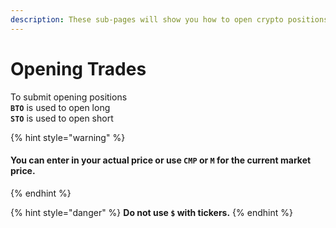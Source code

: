 ```yaml
---
description: These sub-pages will show you how to open crypto positions, long or short.
---
```


# Opening Trades

To submit opening positions\
**`BTO`** is used to open long\
**`STO`** is used to open short



{% hint style="warning" %}
#### You can enter in your actual price or use `CMP` or `M` for the current market price.
{% endhint %}

{% hint style="danger" %}
**Do not use `$` with tickers.**
{% endhint %}
